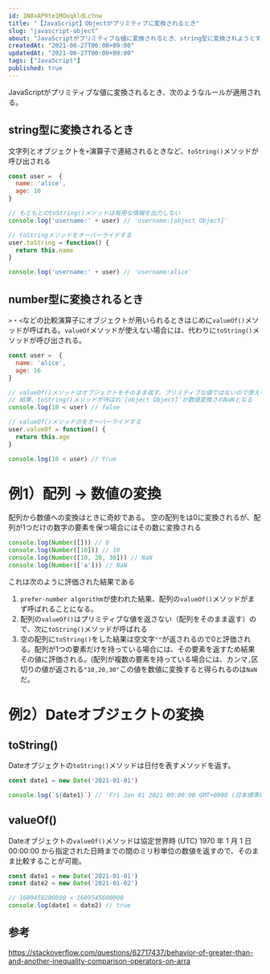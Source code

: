 ```yaml
---
id: 1N8xAP9te1MOoqkldLcYnw
title: "【JavaScript】Objectがプリミティブに変換されるとき"
slug: "javascript-object"
about: "JavaScriptがプリミティブな値に変換されるとき、string型に変換されようとするか、number型に変換されようとするかで挙動が変化する"
createdAt: "2021-06-27T00:00+09:00"
updatedAt: "2021-06-27T00:00+09:00"
tags: ["JavaScript"]
published: true
---
```

JavaScriptがプリミティブな値に変換されるとき、次のようなルールが適用される。

## string型に変換されるとき

文字列とオブジェクトを`+`演算子で連結されるときなど、`toString()`メソッドが呼び出される

```js
const user =  {
  name: 'alice',
  age: 16
}

// もともとのtoString()メソッドは有用な情報を出力しない
console.log('username:' + user) // 'username:[object Object]'

// toStringメソッドをオーバーライドする
user.toString = function() {
  return this.name
}

console.log('username:' + user) // 'username:alice'
```

## number型に変換されるとき

`>`・`<`などの比較演算子にオブジェクトが用いられるときはじめに`valueOf()`メソッドが呼ばれる。`valueOf`メソッドが使えない場合には、代わりに`toString()`メソッドが呼び出される。

```js
const user =  {
  name: 'alice',
  age: 16
}

// valueOf()メソッドはオブジェクトをそのまま返す。プリミティブな値ではないので使えない
// 結果、toString()メソッドが呼ばれ'[object Object]'が数値変換されNaNとなる
console.log(10 < user) // false

// valueOf()メソッドのをオーバーライドする
user.valueOf = function() {
  return this.age
}

console.log(10 < user) // true
```

# 例1）配列 → 数値の変換

配列から数値への変換はときに奇妙である。
空の配列をは0に変換されるが、配列が1つだけの数字の要素を保つ場合にはその数に変換される

```js
console.log(Number([])) // 0
console.log(Number([10])) // 10
console.log(Number([10, 20, 30])) // NaN
console.log(Number(['a'])) // NaN
```

これは次のように評価された結果である

1. `prefer-number algorithm`が使われた結果、配列の`valueOf()`メソッドがまず呼ばれることになる。
2. 配列の`valueOf()`はプリミティブな値を返さない（配列をそのまま返す）ので、次に`toString()`メソッドが呼ばれる
3. 空の配列に`toString()`をした結果は空文字`""`が返されるので0と評価される。配列が1つの要素だけを持っている場合には、その要素を返すため結果その値に評価される。(配列が複数の要素を持っている場合には、カンマ`,`区切りの値が返される`"10,20,30"`この値を数値に変換すると得られるのは`NaN`だ。

# 例2）Dateオブジェクトの変換

## toString()

Dateオブジェクトの`toString()`メソッドは日付を表すメソッドを返す。

```js
const date1 = new Date('2021-01-01')

console.log(`${date1}`) // 'Fri Jan 01 2021 09:00:00 GMT+0900 (日本標準時)'
```

## valueOf()

Dateオブジェクトの`valueOf()`メソッドは協定世界時 (UTC) 1970 年 1 月 1 日 00:00:00 から指定された日時までの間のミリ秒単位の数値を返すので、そのまま比較することが可能。

```js
const date1 = new Date('2021-01-01')
const date2 = new Date('2021-01-02')

// 1609459200000 < 1609545600000
console.log(date1 < date2) // true
```

## 参考
https://stackoverflow.com/questions/62717437/behavior-of-greater-than-and-another-inequality-comparison-operators-on-arra

